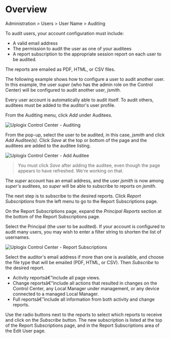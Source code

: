 <!-- 5.4 -->

# Overview

<div class='ucc' />Administration > Users > User Name > Auditing</div>

To audit users, your account configuration must include:

- A valid email address
- The permission to audit the user as one of your auditees
- A report subscription to the appropriate session report on each user to be audited. 

The reports are emailed as PDF, HTML, or CSV files.

The following example shows how to configure a user to audit another user. In this example, the user *super* (who has the admin role on the Control Center) will be configured to audit another user, *jsmith*.

Every user account is automatically able to audit itself. To audit others, auditees must be added to the auditor's user profile.

From the Auditing menu, click *Add* under Auditees.

![Uplogix Control Center - Auditing](http://uplogix.com/support/docs/img/5.4/uplogix-control-center-auditing.png)
 
From the pop-up, select the user to be audited, in this case, *jsmith* and click *Add Auditee(s)*.  Click *Save* at the top or bottom of the page and the auditees are added to the auditee listing.

![Uplogix Control Center - Add Auditee](http://uplogix.com/support/docs/img/5.4/uplogix-control-center-add-auditee.png)

> You must click *Save* after adding the auditee, even though the page appears to have refreshed. We're working on that.

The *super* account has an email address, and the user *jsmith* is now among *super's* auditees, so *super* will be able to subscribe to reports on *jsmith*.

The next step is to subscribe to the desired reports. Click *Report Subscriptions* from the left menu to go to the Report Subscriptions page. 

On the Report Subscriptions page, expand the *Principal Reports* section at the bottom of the Report Subscriptions page.

Select the Principal (the user to be audited). If your account is configured to audit many users, you may wish to enter a filter string to shorten the list of usernames.

![Uplogix Control Center - Report Subscriptions](http://uplogix.com/support/docs/img/5.4/uplogix-control-center-report-subscriptions.png)
 
Select the auditor's email address if more than one is available, and choose the file type that will be emailed (PDF, HTML, or CSV). Then *Subscribe* to the desired report. 

- Activity reportsâ€”include all page views.
- Change reportsâ€”include all actions that resulted in changes on the Control Center, any Local Manager under management, or any device connected to a managed Local Manager.
- Full reportsâ€”include all information from both activity and change reports.

Use the radio buttons next to the reports to select which reports to receive and click on the *Subscribe* button.  The new subscription is listed at the top of the Report Subscriptions page, and in the Report Subscriptions area of the Edit User page.